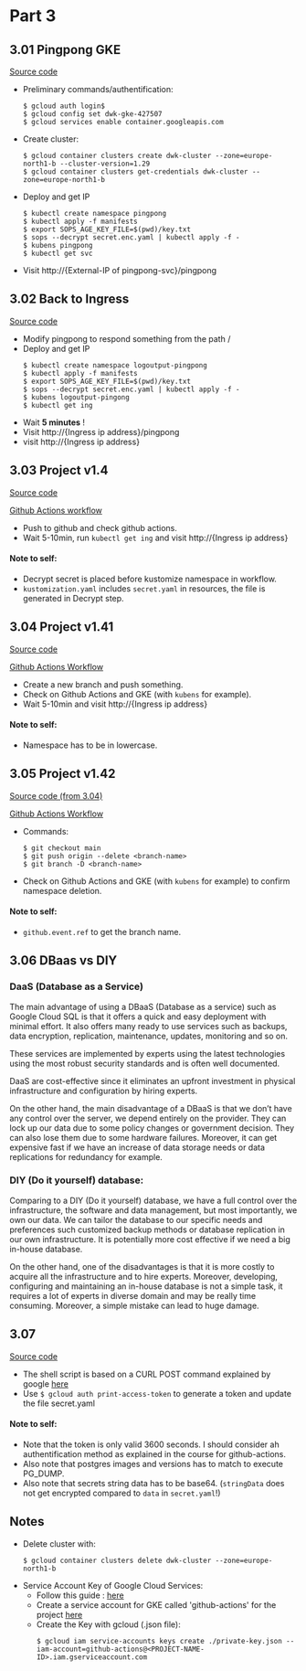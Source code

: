 # Part 3

## 3.01 Pingpong GKE
[Source code](/Part3/Exercise3.01/)

- Preliminary commands/authentification:
    ```console
    $ gcloud auth login$
    $ gcloud config set dwk-gke-427507
    $ gcloud services enable container.googleapis.com
    ```
- Create cluster:
    ```console
    $ gcloud container clusters create dwk-cluster --zone=europe-north1-b --cluster-version=1.29
    $ gcloud container clusters get-credentials dwk-cluster --zone=europe-north1-b
    ```

- Deploy and get IP
    ```console
    $ kubectl create namespace pingpong
    $ kubectl apply -f manifests
    $ export SOPS_AGE_KEY_FILE=$(pwd)/key.txt
    $ sops --decrypt secret.enc.yaml | kubectl apply -f -
    $ kubens pingpong
    $ kubectl get svc
    ```
- Visit http://{External-IP of pingpong-svc}/pingpong

## 3.02 Back to Ingress

[Source code](/Part3/Exercise3.02/)

- Modify pingpong to respond something from the path /
- Deploy and get IP
    ```console
    $ kubectl create namespace logoutput-pingpong
    $ kubectl apply -f manifests
    $ export SOPS_AGE_KEY_FILE=$(pwd)/key.txt
    $ sops --decrypt secret.enc.yaml | kubectl apply -f -
    $ kubens logoutput-pingong
    $ kubectl get ing
    ```
- Wait **5 minutes** !
- Visit http://{Ingress ip address}/pingpong 
- visit http://{Ingress ip address}

## 3.03 Project v1.4

[Source code](/Part3/Exercise3.03/)

[Github Actions workflow](/.github/workflows/main-exercise3.03.yaml)

- Push to github and check github actions.
- Wait 5-10min, run `kubectl get ing` and visit http://{Ingress ip address}

#### Note to self:
- Decrypt secret is placed before kustomize namespace in workflow.
- `kustomization.yaml` includes `secret.yaml` in resources, the file is generated in Decrypt step.

## 3.04 Project v1.41

[Source code](/Part3/Exercise3.04/)

[Github Actions Workflow](/.github/workflows/main-exercise3.04.yaml)

- Create a new branch and push something.
- Check on Github Actions and GKE (with `kubens` for example).
- Wait 5-10min and visit http://{Ingress ip address}

#### Note to self: 
- Namespace has to be in lowercase.

## 3.05 Project v1.42
[Source code (from 3.04)](/Part3/Exercise3.04/)

[Github Actions Workflow](/.github/workflows/delete-exercise3.05.yaml)

- Commands:
    ```console
    $ git checkout main
    $ git push origin --delete <branch-name>
    $ git branch -D <branch-name>
    ```
- Check on Github Actions and GKE (with `kubens` for example) to confirm namespace deletion.

#### Note to self:
- `github.event.ref` to get the branch name.

## 3.06 DBaas vs DIY

### DaaS (Database as a Service)

The main advantage of using a DBaaS (Database as a service) such as Google Cloud SQL is that it offers a quick and easy deployment with minimal effort. It also offers many ready to use services such as backups, data encryption, replication, maintenance, updates, monitoring and so on. 

These services are implemented by experts using the latest technologies using the most robust security standards and is often well documented.

DaaS are cost-effective since it eliminates an upfront investment in physical infrastructure and configuration by hiring experts.

On the other hand, the main disadvantage of a DBaaS is that we don’t have any control over the server, we depend entirely on the provider. They can lock up our data due to some policy changes or government decision. They can also lose them due to some hardware failures.
Moreover, it can get expensive fast if we have an increase of data storage needs or data replications for redundancy for example.

### DIY (Do it yourself) database:

Comparing to a DIY (Do it yourself) database, we have a full control over the infrastructure, the software and data management, but most importantly, we own our data.
We can tailor the database to our specific needs and preferences such customized backup methods or database replication in our own infrastructure. It is potentially more cost effective if we need a big in-house database.

On the other hand, one of the disadvantages is that it is more costly to acquire all the infrastructure and to hire experts. Moreover, developing, configuring and maintaining an in-house database is not a simple task, it requires a lot of experts in diverse domain and may be really time consuming. Moreover, a simple mistake can lead to huge damage.



## 3.07 

[Source code](/Part3/Exercise3.07/)

- The shell script is based on a CURL POST command explained by google [here](https://cloud.google.com/storage/docs/authentication)
- Use `$ gcloud auth print-access-token` to generate a token and update the file secret.yaml

#### Note to self:
- Note that the token is only valid 3600 seconds. I should consider ah authentification method as explained in the course for github-actions.
- Also note that postgres images and versions has to match to execute PG_DUMP.
- Also note that secrets string data has to be base64. (`stringData` does not get encrypted compared to `data` in `secret.yaml`!)

## Notes

- Delete cluster with:
    ```console
    $ gcloud container clusters delete dwk-cluster --zone=europe-north1-b
    ```
- Service Account Key of Google Cloud Services:
    - Follow this guide : [here](https://cloud.google.com/iam/docs/keys-create-delete)
    - Create a service account for GKE called 'github-actions' for the project [here](https://console.cloud.google.com/projectselector2/iam-admin/serviceaccounts?supportedpurview=project)
    - Create the Key with gcloud (.json file):
        ```console
        $ gcloud iam service-accounts keys create ./private-key.json --iam-account=github-actions@<PROJECT-NAME-ID>.iam.gserviceaccount.com
        ```